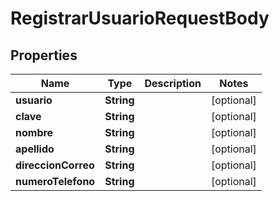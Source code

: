 

# RegistrarUsuarioRequestBody


## Properties

| Name | Type | Description | Notes |
|------------ | ------------- | ------------- | -------------|
|**usuario** | **String** |  |  [optional] |
|**clave** | **String** |  |  [optional] |
|**nombre** | **String** |  |  [optional] |
|**apellido** | **String** |  |  [optional] |
|**direccionCorreo** | **String** |  |  [optional] |
|**numeroTelefono** | **String** |  |  [optional] |



